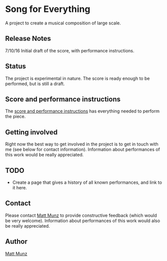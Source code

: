 # Song for Everything

A project to create a musical composition of large scale.

## Release Notes

7/10/16  Initial draft of the score, with performance instructions.

## Status

The project is experimental in nature. The score is ready enough to be performed, but 
is still a draft.

## Score and performance instructions

The [score and performance instructions](SongForEverything.md) has everything needed to 
perform the piece.

## Getting involved

Right now the best way to get involved in the project is to get in touch with me (see below 
for contact information). Information about performances of this work would be really 
appreciated. 

## TODO

* Create a page that gives a history of all known performances, and link to it here.

## Contact

Please contact [Matt Munz](https://github.com/mattmunz) to provide constructive feedback 
(which would be very welcome). Information about performances of this work would also be 
really appreciated. 

## Author

[Matt Munz](https://github.com/mattmunz)

